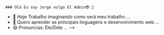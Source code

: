     ### Olá Eu soy Jorge vulgo El Admin😎 👋

- 🔭 Hoje Trabalho imaginando como será meu trabalho ...
- 🌱 Quero aprender as principais linguagens e desenvolvimento web ...
- 😄 Pronuncias: Ele/Dele   ...
-->
